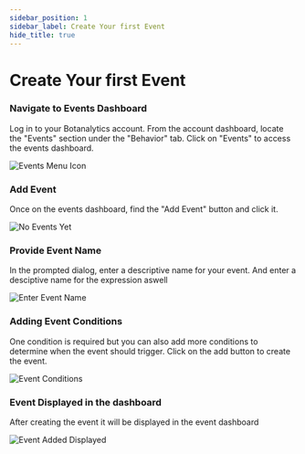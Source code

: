 ```yaml
---
sidebar_position: 1
sidebar_label: Create Your first Event
hide_title: true
---
```


# Create Your first Event

### Navigate to Events Dashboard

Log in to your Botanalytics account. From the account dashboard, locate the "Events" section under the "Behavior" tab. Click on "Events" to access the events dashboard.

![Events Menu Icon](@site/static/img/event-funnel/events-menu-icon.png)

### Add Event

Once on the events dashboard, find the "Add Event" button and click it.

![No Events Yet](@site/static/img/event-funnel/no-events-yet.png)

### Provide Event Name

In the prompted dialog, enter a descriptive name for your event.  And enter a desciptive name for the expression aswell

![Enter Event Name](@site/static/img/event-funnel/event-name.png)

### Adding Event Conditions 

One condition is required but you can also add more conditions to determine when the event should trigger. Click on the add button to create the event.

![Event Conditions](@site/static/img/event-funnel/event-conditions.png)

### Event Displayed in the dashboard

After creating the event it will be displayed in the event dashboard

![Event Added Displayed](@site/static/img/event-funnel/event-added-displayed.png)
